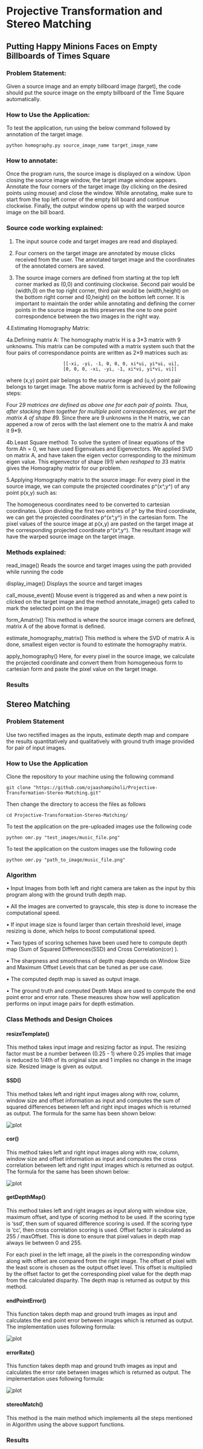 # Projective Transformation and Stereo Matching

## Putting Happy Minions Faces on Empty Billboards of Times Square

### Problem Statement:

Given a source image and an empty billboard image (target), the code should put the source image on the empty billboard of the Time Square automatically.

### How to Use the Application:

To test the application, run using the below command followed by annotation of the target image.

`python homography.py source_image_name target_image_name`

### How to annotate:

Once the program runs, the source image is displayed on a window. Upon closing the source image window, the target image window appears. Annotate the four corners of the target image (by clicking on the desired points using mouse) and close the window. While annotating, make sure to start from the top left corner of the empty bill board and continue clockwise. Finally, the output window opens up with the warped source image on the bill board.

### Source code working explained:

1. The input source code and target images are read and displayed.

2. Four corners on the target image are annotated by mouse clicks received from the user. The annotated target image and the coordinates of the annotated corners are saved.

3. The source image corners are defined from starting at the top left corner marked as (0,0) and continuing clockwise. Second pair would be (width,0) on the top right corner, third pair would be (width,height) on the bottom right corner and (0,height) on the bottom left corner. It is important to maintain the order while annotating and defining the corner points in the source image as this preserves the one to one point correspondence between the two images in the right way.

4.Estimating Homography Matrix:

4a.Defining matrix A:
The homography matrix H is a 3*3 matrix with 9 unknowns. This matrix can be computed with a matrix system such that the four pairs of correspondance points are written as 2×9 matrices such as:

						 [[-xi, -yi, -1, 0, 0, 0, xi*ui, yi*ui, ui],
                         [0, 0, 0, -xi, -yi, -1, xi*vi, yi*vi, vi]]
   where (x,y) point pair belongs to the source image and (u,v) point pair belongs to target image. 
The above matrix form is achieved by the following steps:


Four 2*9 matrices are defined as above one for each pair of points. Thus, after stacking them together for multiple point correspondences, we get the matrix A of shape 8*9. Since there are 9 unknowns in the H matrix, we can appened a row of zeros with the last element one to the matrix A and make it 9*9.

4b.Least Square method: 
To solve the system of linear equations of the form Ah = 0, we have used Eigenvalues and Eigenvectors. We applied SVD on matrix A, and have taken the eigen vector corresponding to the minimum eigen value. This eigenvector of shape (9*1) when reshaped to 3*3 matrix gives the Homography matrix for our problem.

5.Applying Homography matrix to the source image:
For every pixel in the source image, we can compute the projected coordinates p^(x^,y^) of any point p(x,y) such as:


The homogeneous coordinates need to be converted to cartesian coordinates. Upon dividing the first two entries of p^ by the third coordinate, we can get the projected coordinates p^(x^,y^) in the cartesian form. The pixel values of the source image at p(x,y) are pasted on the target image at the corresponding projected coordinate p^(x^,y^). The resultant image will have the warped source image on the target image. 

### Methods explained:

read_image()
Reads the source and target images using the path provided while running the code

display_image()
Displays the source and target images

call_mouse_event()
Mouse event is triggered as and when a new point is clicked on the target image and the method annotate_image() gets called to mark the selected point on the image

form_Amatrix()
This method is where the source image corners are defined, matrix A of the above format is defined.

estimate_homography_matrix()
This method is where the SVD of matrix A is done, smallest eigen vector is found to estimate the homography matrix.

apply_homography()
Here, for every pixel in the source image, we calculate the projected coordinate and convert them from homogeneous form to cartesian form and paste the pixel value on the target image. 

### Results



## Stereo Matching

### Problem Statement
Use two rectified images as the inputs, estimate depth map and compare the results quantitatively and qualitatively with ground truth image provided for pair of input images.

### How to Use the Application 

Clone the repository to your machine using the following command

`git clone "https://github.com/ojaashampiholi/Projective-Transformation-Stereo-Matching.git"`

Then change the directory to access the files as follows

`cd Projective-Transformation-Stereo-Matching/`

To test the application on the pre-uploaded images use the following code

`python omr.py "test_images/music_file.png"`

To test the application on the custom images use the following code

`python omr.py "path_to_image/music_file.png"`

### Algorithm
•	Input Images from both left and right camera are taken as the input by this program along with the ground truth depth map. 

•	All the images are converted to grayscale, this step is done to increase the computational speed.

•	If input image size is found larger than certain threshold level, image resizing is done, which helps to boost computational speed.

•	Two types of scoring schemes have been used here to compute depth map (Sum of Squared Differences(SSD) and Cross Correlation(cor) ).

•	The sharpness and smoothness of depth map depends on Window Size and Maximum Offset Levels that can be tuned as per use case.

•	The computed depth map is saved as output image.

•	The ground truth and computed Depth Maps are used to compute the end point error and error rate. These measures show how well application performs on input image pairs for depth estimation.

### Class Methods and Design Choices

#### resizeTemplate()
This method takes input image and resizing factor as input. The resizing factor must be a number between (0.25 - 1) where 0.25 implies that image is reduced to 1/4th of its original size and 1 implies no change in the image size. Resized image is given as output.

#### SSD()
This method takes left and right input images along with row, column, window size and offset information as input and computes the sum of squared differences between left and right input images which is returned as output. The formula for the same has been shown below:

![plot](./Formulae/ssd.JPG)

#### cor()
This method takes left and right input images along with row, column, window size and offset information as input and computes the cross correlation between left and right input images which is returned as output. The formula for the same has been shown below:

![plot](./Formulae/cor.JPG)

#### getDepthMap()
This method takes left and right images as input along with window size, maximum offset, and type of scoring method to be used. If the scoring type is ‘ssd’, then sum of squared difference scoring is used. If the scoring type is ‘cc’, then cross correlation scoring is used. Offset factor is calculated as 255 / maxOffset. This is done to ensure that pixel values in depth map always lie between 0 and 255. 

For each pixel in the left image, all the pixels in the corresponding window along with offset are compared from the right image. The offset of pixel with the least score is chosen as the output offset level. This offset is multiplied by the offset factor to get the corresponding pixel value for the depth map from the calculated disparity. The depth map is returned as output by this method.

#### endPointError()
This function takes depth map and ground truth images as input and calculates the end point error between images which is returned as output. The implementation uses following formula:

![plot](./Formulae/epe.JPG)

#### errorRate()
This function takes depth map and ground truth images as input and calculates the error rate between images which is returned as output. The implementation uses following formula:

![plot](./Formulae/er.JPG)

#### stereoMatch()
This method is the main method which implements all the steps mentioned in Algorithm using the above support functions.

### Results
